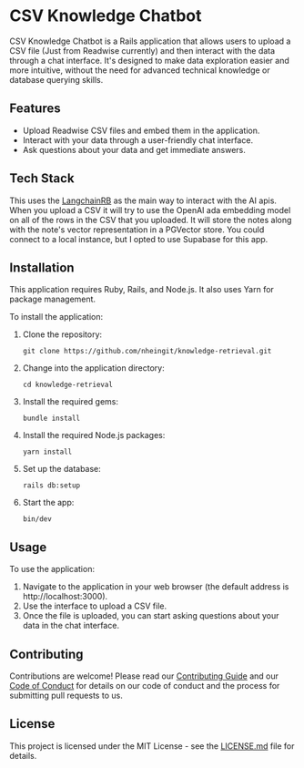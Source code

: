 # CSV Knowledge Chatbot

CSV Knowledge Chatbot is a Rails application that allows users to upload a CSV file (Just from Readwise currently) and then interact with the data through a chat interface. It's designed to make data exploration easier and more intuitive, without the need for advanced technical knowledge or database querying skills.

## Features

- Upload Readwise CSV files and embed them in the application.
- Interact with your data through a user-friendly chat interface.
- Ask questions about your data and get immediate answers.

## Tech Stack
This uses the [LangchainRB](https://github.com/andreibondarev/langchainrb) as the main way to interact with the AI apis. When you upload a CSV it will try to use the OpenAI ada embedding model on all of the rows in the CSV that you uploaded. 
It will store the notes along with the note's vector representation in a PGVector store.
You could connect to a local instance, but I opted to use Supabase for this app.


## Installation

This application requires Ruby, Rails, and Node.js. It also uses Yarn for package management.

To install the application:

1. Clone the repository:

    ```
    git clone https://github.com/nheingit/knowledge-retrieval.git
    ```

2. Change into the application directory:

    ```
    cd knowledge-retrieval
    ```

3. Install the required gems:

    ```
    bundle install
    ```

4. Install the required Node.js packages:

    ```
    yarn install
    ```

5. Set up the database:

    ```
    rails db:setup
    ```

6. Start the app:

    ```
    bin/dev
    ```

## Usage

To use the application:

1. Navigate to the application in your web browser (the default address is http://localhost:3000).
2. Use the interface to upload a CSV file.
3. Once the file is uploaded, you can start asking questions about your data in the chat interface.

## Contributing

Contributions are welcome! Please read our [Contributing Guide](CONTRIBUTING.md) and our [Code of Conduct](CODE_OF_CONDUCT.md) for details on our code of conduct and the process for submitting pull requests to us.

## License

This project is licensed under the MIT License - see the [LICENSE.md](LICENSE.md) file for details.
